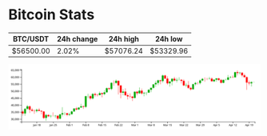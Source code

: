 # Bitcoin Stats

BTC/USDT|24h change|24h high|24h low|
|---|---|---|---|
|$56500.00|2.02%|$57076.24|$53329.96|

<img src="./chart.svg">
